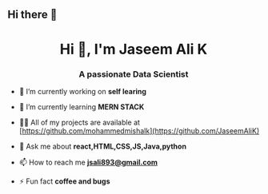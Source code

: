 ## Hi there 👋


<h1 align="center">Hi 👋, I'm Jaseem Ali K</h1>
<h3 align="center">A passionate Data Scientist</h3>



- 🔭 I’m currently working on **self learing**

- 🌱 I’m currently learning **MERN STACK**

- 👨‍💻 All of my projects are available at [https://github.com/mohammedmishalk](https://github.com/JaseemAliK)

- 💬 Ask me about **react,HTML,CSS,JS,Java,python**

- 📫 How to reach me **jsali893@gmail.com**

- ⚡ Fun fact **coffee and bugs**
